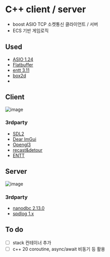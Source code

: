 # C++ client / server
 
 - boost ASIO TCP 소켓통신 클라이언트 / 서버
 - ECS 기반 게임로직
 
## Used
- [ASIO 1.24](https://www.boost.org/doc/libs/1_81_0/doc/html/boost_asio.html)
- [Flatbuffer](https://google.github.io/flatbuffers/)
- [entt 3.11](https://github.com/skypjack/entt)
- [box2d](https://box2d.org/)
- 
## Client
![image](https://user-images.githubusercontent.com/101116747/226402628-ff28b8e6-7617-4c06-a2ef-576a5829866c.png)

### 3rdparty
- [SDL2](https://github.com/ocornut/imgui)
- [Dear ImGui](https://github.com/ocornut/imgui)
- [Opengl3](https://github.com/ocornut/imgui)
- [recast&detour](https://github.com/recastnavigation/recastnavigation)
- [ENTT](https://github.com/skypjack/entt)
  
## Server
![image](https://user-images.githubusercontent.com/101116747/224535326-f43fb51f-722d-4135-af23-2d29ab4592b8.png)

### 3rdparty
- [nanodbc 2.13.0](https://github.com/nanodbc/nanodbc)
- [spdlog 1.x](https://github.com/gabime/spdlog)


## To do

- [ ] stack 컨테이너 추가
- [ ] c++ 20 coroutine, async/await 비동기 등 활용
